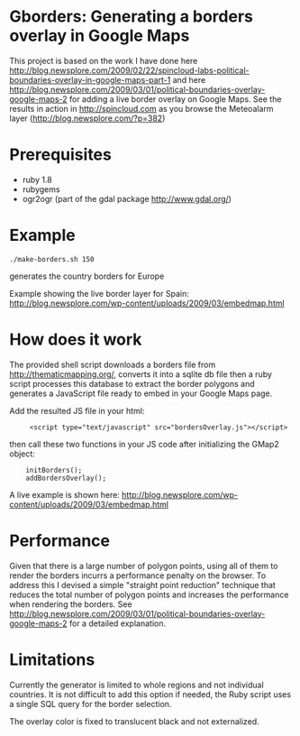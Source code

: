Gborders: Generating a borders overlay in Google Maps
=============

This project is based on the  work I have done here http://blog.newsplore.com/2009/02/22/spincloud-labs-political-boundaries-overlay-in-google-maps-part-1 and here http://blog.newsplore.com/2009/03/01/political-boundaries-overlay-google-maps-2 for adding a live border overlay on Google Maps. See the results in action in http://spincloud.com as you browse the Meteoalarm layer (http://blog.newsplore.com/?p=382)


Prerequisites
=============

* ruby 1.8
* rubygems
* ogr2ogr (part of the gdal package http://www.gdal.org/)

Example
=============

	./make-borders.sh 150
	
generates the country borders for Europe

Example showing the live border layer for Spain: http://blog.newsplore.com/wp-content/uploads/2009/03/embedmap.html

How does it work
=============

The provided shell script downloads a borders file from  http://thematicmapping.org/, converts it into a sqlite db file then a ruby script processes this database to extract the border polygons and generates a JavaScript file ready to embed in your Google Maps page.

Add the resulted JS file in your html:

		 <script type="text/javascript" src="bordersOverlay.js"></script>

then call these two functions in your JS code after initializing the GMap2 object:

		initBorders();
		addBordersOverlay();

A live example is shown here: http://blog.newsplore.com/wp-content/uploads/2009/03/embedmap.html

Performance
=============

Given that there is a large number of polygon points, using all of them to render the borders incurrs a performance penalty on the browser. To address this I devised a simple "straight point reduction" technique that reduces the total number of polygon points and increases the performance when rendering the borders. See http://blog.newsplore.com/2009/03/01/political-boundaries-overlay-google-maps-2 for a detailed explanation. 

Limitations
=============

Currently the generator is limited to whole regions and not individual countries. It is not difficult to add this option if needed, the Ruby script uses a single SQL query for the border selection.

The overlay color is fixed to translucent black and not externalized.
